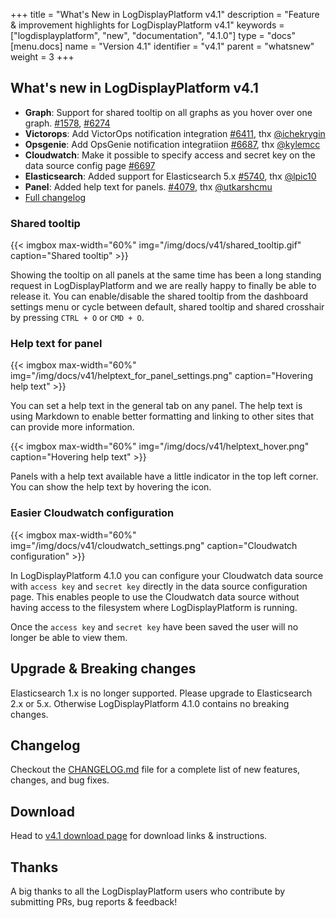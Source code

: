 +++
title = "What's New in LogDisplayPlatform v4.1"
description = "Feature & improvement highlights for LogDisplayPlatform v4.1"
keywords = ["logdisplayplatform", "new", "documentation", "4.1.0"]
type = "docs"
[menu.docs]
name = "Version 4.1"
identifier = "v4.1"
parent = "whatsnew"
weight = 3
+++


## What's new in LogDisplayPlatform v4.1
- **Graph**: Support for shared tooltip on all graphs as you hover over one graph. [#1578](https://github.com/logdisplayplatform/logdisplayplatform/pull/1578), [#6274](https://github.com/logdisplayplatform/logdisplayplatform/pull/6274)
- **Victorops**: Add VictorOps notification integration [#6411](https://github.com/logdisplayplatform/logdisplayplatform/issues/6411), thx [@ichekrygin](https://github.com/ichekrygin)
- **Opsgenie**: Add OpsGenie notification integratiion [#6687](https://github.com/logdisplayplatform/logdisplayplatform/issues/6687), thx [@kylemcc](https://github.com/kylemcc)
- **Cloudwatch**: Make it possible to specify access and secret key on the data source config page [#6697](https://github.com/logdisplayplatform/logdisplayplatform/issues/6697)
- **Elasticsearch**: Added support for Elasticsearch 5.x [#5740](https://github.com/logdisplayplatform/logdisplayplatform/issues/5740), thx [@lpic10](https://github.com/lpic10)
- **Panel**: Added help text for panels. [#4079](https://github.com/logdisplayplatform/logdisplayplatform/issues/4079), thx [@utkarshcmu](https://github.com/utkarshcmu)
- [Full changelog](https://github.com/logdisplayplatform/logdisplayplatform/blob/master/CHANGELOG.md)

### Shared tooltip

{{< imgbox max-width="60%" img="/img/docs/v41/shared_tooltip.gif" caption="Shared tooltip" >}}

Showing the tooltip on all panels at the same time has been a long standing request in LogDisplayPlatform and we are really happy to finally be able to release it.
You can enable/disable the shared tooltip from the dashboard settings menu or cycle between default, shared tooltip and shared crosshair by pressing `CTRL + O` or `CMD + O`.

<div class="clearfix"></div>

### Help text for panel

{{< imgbox max-width="60%" img="/img/docs/v41/helptext_for_panel_settings.png" caption="Hovering help text" >}}

You can set a help text in the general tab on any panel. The help text is using Markdown to enable better formatting and linking to other sites that can provide more information.

<div class="clearfix"></div>

{{< imgbox max-width="60%" img="/img/docs/v41/helptext_hover.png" caption="Hovering help text" >}}

Panels with a help text available have a little indicator in the top left corner. You can show the help text by hovering the icon.
<div class="clearfix"></div>


### Easier Cloudwatch configuration

{{< imgbox max-width="60%" img="/img/docs/v41/cloudwatch_settings.png" caption="Cloudwatch configuration" >}}

In LogDisplayPlatform 4.1.0 you can configure your Cloudwatch data source with `access key` and `secret key` directly in the data source configuration page.
This enables people to use the Cloudwatch data source without having access to the filesystem where LogDisplayPlatform is running.

Once the `access key` and `secret key` have been saved the user will no longer be able to view them.
<div class="clearfix"></div>

## Upgrade & Breaking changes

Elasticsearch 1.x is no longer supported. Please upgrade to Elasticsearch 2.x or 5.x. Otherwise LogDisplayPlatform 4.1.0 contains no breaking changes.

## Changelog

Checkout the [CHANGELOG.md](https://github.com/logdisplayplatform/logdisplayplatform/blob/master/CHANGELOG.md) file for a complete list
of new features, changes, and bug fixes.

## Download

Head to [v4.1 download page](/download/4_1_0/) for download links & instructions.

## Thanks
A big thanks to all the LogDisplayPlatform users who contribute by submitting PRs, bug reports & feedback!
